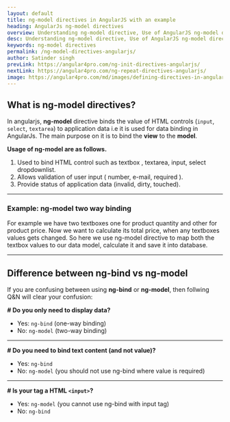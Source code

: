 ```yaml
---
layout: default
title: ng-model directives in AngularJS with an example
heading: AngularJs ng-model directives 
overview: Understanding ng-model directive, Use of AngularJS ng-model directives with an example, ng-model directive binds the value of HTML controls to application data, two way data binding.
desc: Understanding ng-model directive, Use of AngularJS ng-model directives with an example, ng-model directive binds the value of HTML controls to application data, two way data binding.
keywords: ng-model directives
permalink: /ng-model-directives-angularjs/
author: Satinder singh
prevLink: https://angular4pro.com/ng-init-directives-angularjs/
nextLink: https://angular4pro.com/ng-repeat-directives-angularjs/
image: https://angular4pro.com/md/images/defining-directives-in-angularjs.jpg
---
```


## <i class="fa fa-angle-double-right color"></i> What is ng-model directives?

In angularjs, **ng-model** directive binds the value of HTML controls (`input`, `select`, `textarea`) to application data i.e it is used for data binding in AngularJs. The main purpose on it is to bind the **view** to the **model**.

**Usage of ng-model are as follows.**

1. Used to bind HTML control such as textbox , textarea, input, select dropdownlist.
2. Allows validation of user input ( number, e-mail, required ).
3. Provide status of application data (invalid, dirty, touched).

---

### Example: ng-model two way binding 

For example we have two textboxes one for product quantity and other for product price. Now we want to calculate its total price, when any textboxes values gets changed. So here we use ng-model directive to map both the textbox values to our data model, calculate it and save it into database.

---

## Difference between ng-bind vs ng-model

If you are confusing between using **ng-bind** or **ng-model**, then follwing Q&N will clear your confusion:

**# Do you only need to display data?**
* Yes: `ng-bind` (one-way binding)
* No: `ng-model` (two-way binding)

---

**# Do you need to bind text content (and not value)?**
* Yes: `ng-bind`
* No: `ng-model` (you should not use ng-bind where value is required)

---

**# Is your tag a HTML `<input>`?**
* Yes: `ng-model` (you cannot use ng-bind with input tag)
* No: `ng-bind`








